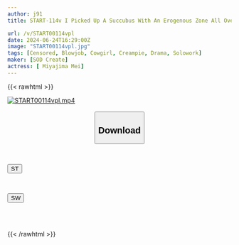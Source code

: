 ```yaml
---
author: j91
title: START-114v I Picked Up A Succubus With An Erogenous Zone All Over Her Body. I’m Poor And Unpopular, So At The Request Of A Clumsy Succubus, I Kept Having Creampie Sex With Her Until I Ran Out Of Sperm. The Only Way To Get My Magic Back Is To Cum Inside Her…!? Miyajima Mei [Bonus Video Included]

url: /v/START00114vpl
date: 2024-06-24T16:29:00Z
image: "START00114vpl.jpg"
tags: [Censored, Blowjob, Cowgirl, Creampie, Drama, Solowork]
maker: [SOD Create]
actress: [ Miyajima Mei]
---
```



{{< rawhtml >}}

<div class="video" data-videoid="Q03RObe0lzu0XgO">
    <a href="javascript:;">
        <img src="/v/START00114vpl/START00114vpl.jpg" width="WIDTH" height="HEIGHT" alt="START00114vpl.mp4" loading="lazy">
    </a>
</div>

<script type="text/javascript" src="https://j91.asia/asset/on-demand-st.js"></script>

<br>
  <link rel="stylesheet" href="https://j91.asia/asset/bs5.css">
  
  <center>
  <button class="btn btn-primary" type="button" data-bs-toggle="collapse" data-bs-target=".multi-collapse" aria-expanded="false" aria-controls="multiCollapseExample1 multiCollapseExample2"><h2>Download</h2></button></center>
</p>
<div class="row">
  <div class="col">
    <div class="collapse multi-collapse" id="multiCollapseExample1">
      <div class="card card-body">
	      	      <br>
<div class="buttons">  
<p><a href="/v/START00114vpl/st.html" target="_blank"><button class="btn-hover color-3"><i class="fa fa-download"></i> ST</button></a></p></div>
    </div>
  </div>
</div>
  <div class="col">
    <div class="collapse multi-collapse" id="multiCollapseExample2">
      <div class="card card-body">
	      <br>
<div class="buttons">
<p><a href="/v/START00114vpl/sw.html" target="_blank"><button class="btn-hover color-2"><i class="fa fa-download"></i> SW</button></a></p></div>
<br><br>
      </div>
    </div>
  </div>
</div>

{{< /rawhtml >}}